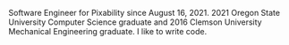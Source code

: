 Software Engineer for Pixability since August 16, 2021. 2021 Oregon State University Computer Science graduate and 2016 Clemson University Mechanical Engineering graduate. I like to write code.
